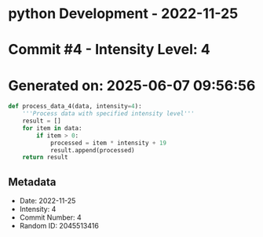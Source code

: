 ﻿# python Development - 2022-11-25
# Commit #4 - Intensity Level: 4
# Generated on: 2025-06-07 09:56:56
```python
def process_data_4(data, intensity=4):
    '''Process data with specified intensity level'''
    result = []
    for item in data:
        if item > 0:
            processed = item * intensity + 19
            result.append(processed)
    return result
```
## Metadata
- Date: 2022-11-25
- Intensity: 4
- Commit Number: 4
- Random ID: 2045513416
